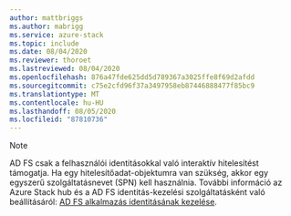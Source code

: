 ```yaml
---
author: mattbriggs
ms.author: mabrigg
ms.service: azure-stack
ms.topic: include
ms.date: 08/04/2020
ms.reviewer: thoroet
ms.lastreviewed: 08/04/2020
ms.openlocfilehash: 876a47fde625dd5d789367a3025ffe8f69d2afdd
ms.sourcegitcommit: c75e2cfd96f37a3497958eb87446888477f85bc9
ms.translationtype: MT
ms.contentlocale: hu-HU
ms.lasthandoff: 08/05/2020
ms.locfileid: "87810736"
---
```

> [!Note]  
> AD FS csak a felhasználói identitásokkal való interaktív hitelesítést támogatja. Ha egy hitelesítőadat-objektumra van szükség, akkor egy egyszerű szolgáltatásnevet (SPN) kell használnia. További információ az Azure Stack hub és a AD FS identitás-kezelési szolgáltatásként való beállításáról: [AD FS alkalmazás identitásának kezelése](../operator/azure-stack-create-service-principals.md#manage-an-ad-fs-app-identity).